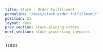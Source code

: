 ```yaml
---
title: Stock - Order Fulfillment
permalink: "/docs/stock-order-fulfillment/"
position: 21
layout: docs
prev_section: stock-placing-orders
next_section: stock-processing-invoices
---
```


TODO
